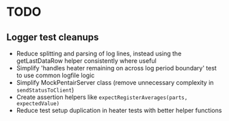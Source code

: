 # TODO

## Logger test cleanups
- Reduce splitting and parsing of log lines, instead using the getLastDataRow helper consistently where useful
- Simplify 'handles heater remaining on across log period boundary' test to use common logfile logic
- Simplify MockPentairServer class (remove unnecessary complexity in `sendStatusToClient`)
- Create assertion helpers like `expectRegisterAverages(parts, expectedValue)`
- Reduce test setup duplication in heater tests with better helper functions
